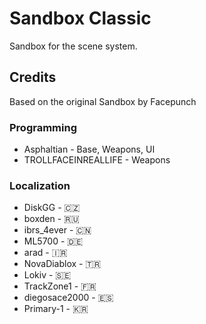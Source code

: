 # Sandbox Classic
Sandbox for the scene system.

## Credits
Based on the original Sandbox by Facepunch

### Programming
* Asphaltian - Base, Weapons, UI
* TROLLFACEINREALLIFE - Weapons

### Localization
* DiskGG - 🇨🇿
* boxden - 🇷🇺
* ibrs_4ever - 🇨🇳
* ML5700 - 🇩🇪
* arad - 🇮🇷
* NovaDiablox - 🇹🇷
* Lokiv - 🇸🇪
* TrackZone1 - 🇫🇷
* diegosace2000 - 🇪🇸
* Primary-1 - 🇰🇷
